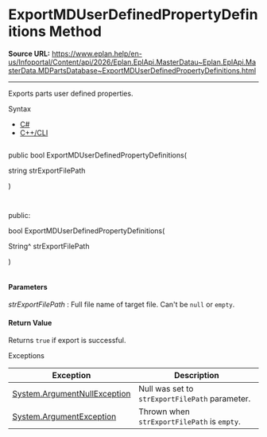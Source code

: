 # ExportMDUserDefinedPropertyDefinitions Method

**Source URL:** https://www.eplan.help/en-us/Infoportal/Content/api/2026/Eplan.EplApi.MasterDatau~Eplan.EplApi.MasterData.MDPartsDatabase~ExportMDUserDefinedPropertyDefinitions.html

---

Exports parts user defined properties.

Syntax

- [C#](#i-syntax-CS)
- [C++/CLI](#i-syntax-CPP2005)

```
```
public bool ExportMDUserDefinedPropertyDefinitions( 

   string strExportFilePath

)
```
```

```
```
public:

bool ExportMDUserDefinedPropertyDefinitions( 

   String^ strExportFilePath

)
```
```

#### Parameters

*strExportFilePath*
:   Full file name of target file. Can't be `null` or `empty`.

#### Return Value

Returns `true` if export is successful.

Exceptions

| Exception | Description |
| --- | --- |
| [System.ArgumentNullException](#) | Null was set to `strExportFilePath` parameter. |
| [System.ArgumentException](#) | Thrown when `strExportFilePath` is `empty`. |
